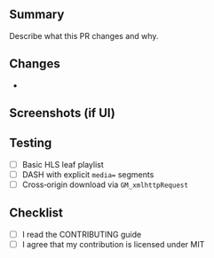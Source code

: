 ## Summary

Describe what this PR changes and why.

## Changes
-

## Screenshots (if UI)

## Testing
- [ ] Basic HLS leaf playlist
- [ ] DASH with explicit `media=` segments
- [ ] Cross‑origin download via `GM_xmlhttpRequest`

## Checklist
- [ ] I read the CONTRIBUTING guide
- [ ] I agree that my contribution is licensed under MIT
